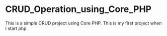 # CRUD_Operation_using_Core_PHP
This is a simple CRUD project using Core PHP. This is my first project when I start php. 
